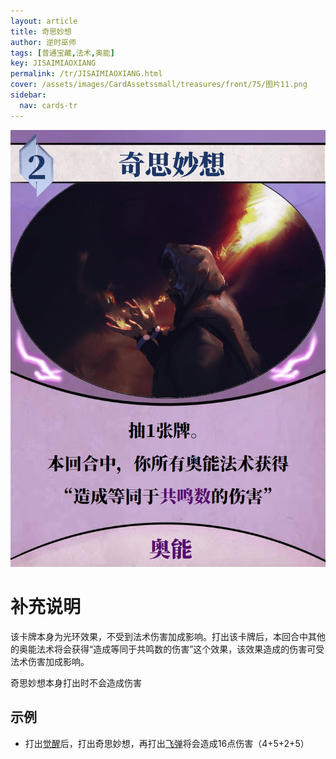 ```yaml
---
layout: article
title: 奇思妙想
author: 逆时巫师
tags: [普通宝藏,法术,奥能]
key: JISAIMIAOXIANG
permalink: /tr/JISAIMIAOXIANG.html
cover: /assets/images/CardAssetssmall/treasures/front/75/图片11.png
sidebar:
  nav: cards-tr
---
```

![](/assets/images/CardAssets/treasures/front/75/图片11.png)

# 补充说明
该卡牌本身为光环效果，不受到法术伤害加成影响。打出该卡牌后，本回合中其他的奥能法术将会获得“造成等同于共鸣数的伤害”这个效果，该效果造成的伤害可受法术伤害加成影响。


奇思妙想本身打出时不会造成伤害

## 示例
* 打出[觉醒](/tr/juexing.html)后，打出奇思妙想，再打出[飞弹](/tr/feidan.html)将会造成16点伤害（4+5+2+5）